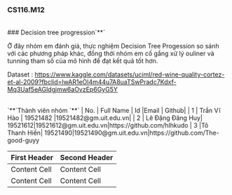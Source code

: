 ### CS116.M12

<br />
### Decision tree progression`**`

<br/>

Ở đây nhóm em đánh giá, thực nghiệm Decision Tree Progession so sánh với các phương pháp khác, đồng thời nhóm em cố gắng xử lý ouliner và tunning tham số của mô hình để đạt kết quả tốt hơn.

Dataset : https://www.kaggle.com/datasets/uciml/red-wine-quality-cortez-et-al-2009?fbclid=IwAR1eOl4m44u7A8uaTSwPradc7Kdxf-Mq3Uaf5eAGldgjmw6aOvzEp6GyG5Y

<br/>
`**`Thành viên nhóm `**`
| No. | Full Name    | Id   |Email | Github|
| 1   | Trần Vĩ Hào | 19521482 |19521482@gm.uit.edu.vn|
| 2   | Lê Đặng Đăng Huy| 19521612|19521612@gm.uit.edu.vn|https://github.com/hlhkudo
| 3   |Tô Thanh Hiền| 19521490|19521490@gm.uit.edu.vn|https://github.com/The-good-guyy



| First Header  | Second Header |
| ------------- | ------------- |
| Content Cell  | Content Cell  |
| Content Cell  | Content Cell  |
